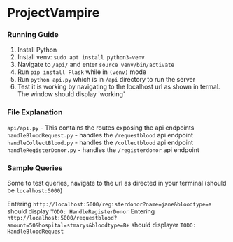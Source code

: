 # ProjectVampire

### Running Guide
1. Install Python
2. Install venv: `sudo apt install python3-venv`
3. Navigate to `/api/` and enter `source venv/bin/activate`
4. Run `pip install Flask` while in `(venv)` mode
5. Run `python api.py` which is in `/api` directory to run the server
6. Test it is working by navigating to the localhost url as shown in termal. The window should display 'working'

### File Explanation
`api/api.py` - This contains the routes exposing the api endpoints
`handleBloodRequest.py` - handles the `/requestblood` api endpoint
`handleCollectBlood.py` - handles the `/collectblood` api endpoint
`handleRegisterDonor.py` - handles the `/registerdonor` api endpoint


### Sample Queries
Some to test queries, navigate to the url as directed in your terminal (should be `localhost:5000`)

Entering `http://localhost:5000/registerdonor?name=jane&bloodtype=a` should display `TODO: HandleRegisterDonor`
Entering `http://localhost:5000/requestblood?amount=50&hospital=stmarys&bloodtype=B+` should displayer `TODO: HandleBloodRequest`

